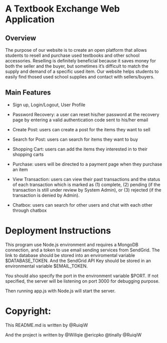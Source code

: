 # A Textbook Exchange Web Application
## Overview
The purpose of our website is to create an open platform that allows students to resell and purchase used textbooks and other school accessories. Reselling is definitely beneficial because it saves money for both the seller and the buyer, but sometimes it’s difficult to match the supply and demand of a specific used item. Our website helps students to easily find thosed used school supplies and contact with sellers/buyers.

## Main Features
- Sign up, Login/Logout, User Profile
- Password Recovery: a user can reset his/her password at the recovery page by entering a valid authentication code sent to his/her email

- Create Post: users can create a post for the items they want to sell
- Search for Post: users can search for items they want to buy

- Shopping Cart: users can add the items they interested in to their shopping carts
- Purchase: users will be directed to a payment page when they purchase an item
- View Transaction: users can view their past transactions and the status of each transaction which is marked as (1) complete, (2) pending (if the transaction is still under review by System Admin), or (3) rejected (if the transaction is denied by Admin).

- Chatbox: users can search for other users and chat with each other through chatbox

# Deployment Instructions
This program use Node.js environment and requires a MongoDB connection, and a token to use email sending services from SendGrid. The link to database should be stored into an enviromental variable $DATABASE_TOKEN. And the SendGrid API Key should be stored in an environmental variable $EMAIL_TOKEN. 

You should also specify the port in the environment variable $PORT. If not specified, the server will be listening on port 3000 for debugging purpose.

Then running app.js with Node.js will start the server.


# Copyright:
This README.md is written by @RuiqiW

And the project is written by @Willqie @ericpko @tinally @RuiqiW
